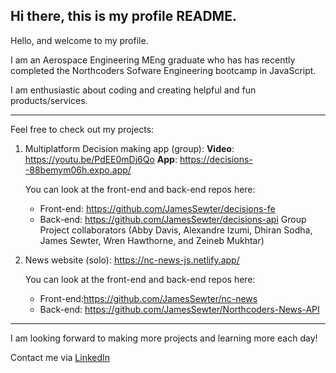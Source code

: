 ## Hi there, this is my profile README.

Hello, and welcome to my profile.

I am an Aerospace Engineering MEng graduate who has has recently completed the Northcoders Sofware Engineering bootcamp in JavaScript.

I am enthusiastic about coding and creating helpful and fun products/services.

** **

Feel free to check out my projects:

1) Multiplatform Decision making app (group):
   **Video**: https://youtu.be/PdEE0mDj6Qo
   **App**: https://decisions--88bemym06h.expo.app/

    You can look at the front-end and back-end repos here:
      - Front-end: https://github.com/JamesSewter/decisions-fe
      - Back-end: https://github.com/JamesSewter/decisions-api
  Group Project collaborators (Abby Davis, Alexandre Izumi, Dhiran Sodha, James Sewter, Wren Hawthorne, and Zeineb Mukhtar)

3) News website (solo): https://nc-news-js.netlify.app/

    You can look at the front-end and back-end repos here:
      - Front-end:https://github.com/JamesSewter/nc-news
      - Back-end: https://github.com/JamesSewter/Northcoders-News-API

** ** 
  
I am looking forward to making more projects and learning more each day! 

Contact me via [LinkedIn](https://www.linkedin.com/in/james-sewter/)

